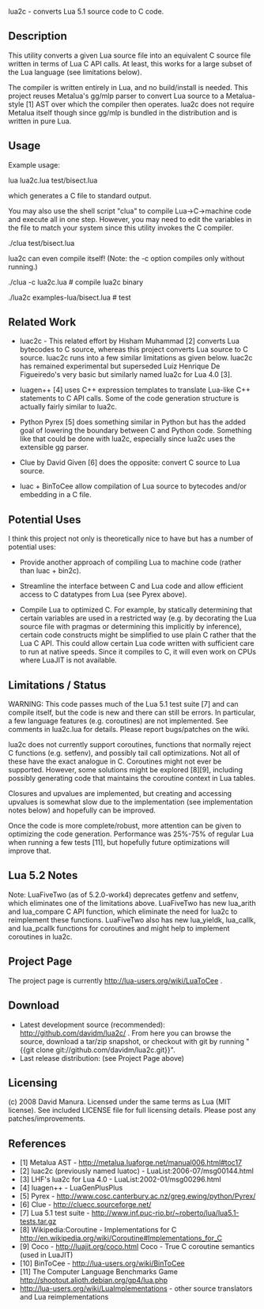 lua2c - converts Lua 5.1 source code to C code.

## Description ##

This utility converts a given Lua source file into an equivalent C
source file written in terms of Lua C API calls.  At least, this works
for a large subset of the Lua language (see limitations below).

The compiler is written entirely in Lua, and no build/install is
needed.  This project reuses Metalua's gg/mlp parser to convert Lua
source to a Metalua-style [1] AST over which the compiler then
operates.  lua2c does not require Metalua itself though since gg/mlp
is bundled in the distribution and is written in pure Lua.

## Usage ##

Example usage:

  lua lua2c.lua test/bisect.lua

which generates a C file to standard output.

You may also use the shell script "clua" to compile Lua->C->machine
code and execute all in one step.  However, you may need to edit the
variables in the file to match your system since this utility invokes
the C compiler.

  ./clua test/bisect.lua

lua2c can even compile itself!  (Note: the -c option compiles only
without running.)

  ./clua -c lua2c.lua               # compile lua2c binary

  ./lua2c examples-lua/bisect.lua   # test

## Related Work ##

  * luac2c - This related effort by Hisham Muhammad [2] converts Lua
    bytecodes to C source, whereas this project converts Lua
    source to C source.  luac2c runs into a few similar
    limitations as given below.  luac2c has remained experimental but
    superseded Luiz Henrique De Figueiredo's very basic but similarly
    named lua2c for Lua 4.0 [3].

  * luagen++ [4] uses C++ expression templates to translate
    Lua-like C++ statements to C API calls.  Some of the code
    generation structure is actually fairly similar to lua2c.

  * Python Pyrex [5] does something similar in Python but has the
    added goal of lowering the boundary between C and Python
    code.  Something like that could be done with lua2c,
    especially since lua2c uses the extensible gg parser.

  * Clue by David Given [6] does the opposite: convert C source
    to Lua source.

  * luac + BinToCee allow compilation of Lua source to bytecodes
    and/or embedding in a C file.

## Potential Uses ##

I think this project not only is theoretically nice to have but
has a number of potential uses:

  * Provide another approach of compiling Lua to machine code
    (rather than luac + bin2c).

  * Streamline the interface between C and Lua code and allow
    efficient access to C datatypes from Lua (see Pyrex above).

  * Compile Lua to optimized C.  For example, by statically
    determining that certain variables are used in a restricted
    way (e.g. by decorating the Lua source file with pragmas or
    determining this implicitly by inference), certain code
    constructs might be simplified to use plain C rather that
    the Lua C API.  This could allow certain Lua code written
    with sufficient care to run at native speeds.  Since it compiles
    to C, it will even work on CPUs where LuaJIT is not available.

## Limitations / Status ##

WARNING: This code passes much of the Lua 5.1 test suite [7] and can
compile itself, but the code is new and there can still be errors.
In particular, a few language features (e.g. coroutines) are not
implemented.  See comments in lua2c.lua for details.  Please report
bugs/patches on the wiki.

lua2c does not currently support coroutines, functions that normally
reject C functions (e.g. setfenv), and possibly tail call
optimizations.  Not all of these have the exact analogue in C.
Coroutines might not ever be supported. However, some solutions might
be explored [8][9], including possibly generating code that maintains
the coroutine context in Lua tables.

Closures and upvalues are implemented, but creating and accessing
upvalues is somewhat slow due to the implementation (see implementation
notes below) and hopefully can be improved.

Once the code is more complete/robust, more attention can be given to
optimizing the code generation.  Performance was 25%-75% of regular
Lua when running a few tests [11], but hopefully future optimizations
will improve that.

## Lua 5.2 Notes ##

Note: LuaFiveTwo (as of 5.2.0-work4) deprecates getfenv and setfenv,
which eliminates one of the limitations above. LuaFiveTwo has new lua_arith
and lua_compare C API function, which eliminate the need for lua2c to
reimplement these functions. LuaFiveTwo also has new lua_yieldk, lua_callk,
and lua_pcallk functions for coroutines and might help to implement
coroutines in lua2c. 

## Project Page ##

The project page is currently http://lua-users.org/wiki/LuaToCee .

## Download ##

  * Latest development source (recommended): http://github.com/davidm/lua2c/ .
    From here you can browse the source, download a tar/zip snapshot, or
    checkout with git by running "{{git clone
    git://github.com/davidm/lua2c.git}}".
  * Last release distribution: (see Project Page above)

## Licensing ##

(c) 2008 David Manura.  Licensed under the same terms as Lua (MIT
license).  See included LICENSE file for full licensing details.
Please post any patches/improvements.

## References ##

  * [1] Metalua AST - http://metalua.luaforge.net/manual006.html#toc17
  * [2] luac2c (previously named luatoc) - LuaList:2006-07/msg00144.html
  * [3] LHF's lua2c for Lua 4.0 - LuaList:2002-01/msg00296.html
  * [4] luagen++ - LuaGenPlusPlus
  * [5] Pyrex - http://www.cosc.canterbury.ac.nz/greg.ewing/python/Pyrex/
  * [6] Clue - http://cluecc.sourceforge.net/
  * [7] Lua 5.1 test suite -
        http://www.inf.puc-rio.br/~roberto/lua/lua5.1-tests.tar.gz
  * [8] Wikipedia:Coroutine - Implementations for C
        http://en.wikipedia.org/wiki/Coroutine#Implementations_for_C
  * [9] Coco - http://luajit.org/coco.html Coco -
        True C coroutine semantics (used in LuaJIT)
  * [10] BinToCee - http://lua-users.org/wiki/BinToCee
  * [11] The Computer Language Benchmarks Game
         http://shootout.alioth.debian.org/gp4/lua.php
  * http://lua-users.org/wiki/LuaImplementations -
         other source translators and Lua reimplementations
